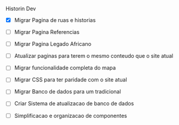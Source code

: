 Historin Dev

- [x] Migrar Pagina de ruas e historias
- [ ] Migrar Pagina Referencias
- [ ] Migrar Pagina Legado Africano
- [ ] Atualizar paginas para terem o mesmo conteudo que o site atual
- [ ] Migrar funcionalidade completa do mapa
- [ ] Migrar CSS para ter paridade com o site atual
- [ ] Migrar Banco de dados para um tradicional
- [ ] Criar Sistema de atualizacao de banco de dados
- [ ] Simplificacao e organizacao de componentes


